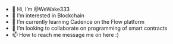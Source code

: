- 👋 Hi, I’m @WeWake333
- 👀 I’m interested in Blockchain
- 🌱 I’m currently learning Cadence on the Flow platform
- 💞️ I’m looking to collaborate on programming of smart contracts
- 📫 How to reach me message me on here :)

<!---
WeWake333/WeWake333 is a ✨ special ✨ repository because its `README.md` (this file) appears on your GitHub profile.
You can click the Preview link to take a look at your changes.
--->
